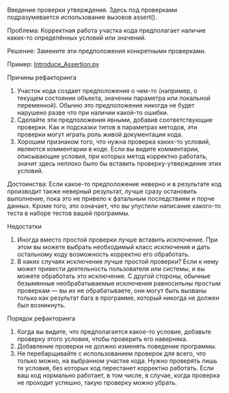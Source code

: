 Введение проверки утверждения. Здесь под проверками подразумевается использование вызовов assert().

Проблема: Корректная работа участка кода предполагает наличие каких-то определённых условий или значений.

Решение: Замените эти предположения конкретными проверками.

Пример: <a href="https://github.com/helenasilkina/refactoring/blob/master/Introduce_Assertion.py">Introduce_Assertion.py</a>

Причины рефакторинга

1. Участок кода создает предположения о чем-то (например, о текущем состоянии объекта, значении параметра или локальной переменной). Обычно это предположение никогда не будет нарушено разве что при наличии какой-то ошибки.
2. Сделайте эти предположения явными, добавив соответствующие проверки. Как и подсказки типов в параметрах методов, эти проверки могут играть роль живой документации кода.
3. Хорошим признаком того, что нужна проверка каких-то условий, являются комментарии в коде. Если вы видите комментарии, описывающие условия, при которых метод корректно работать, значит здесь неплохо было бы вставить проверку-утверждение этих условий.

Достоинства: Если какое-то предположение неверно и в результате код производит также неверный результат, лучше сразу остановить выполнение, пока это не привело к фатальным последствиям и порче данных. Кроме того, это означает, что вы упустили написание какого-то теста в наборе тестов вашей программы.

Недостатки

1. Иногда вместо простой проверки лучше вставить исключение. При этом вы можете выбрать необходимый класс исключения и дать остальному коду возможность корректно его обработать.
2. В каких случаях исключение лучше простой проверки? Если к нему может привести деятельность пользователя или системы, и вы можете обработать это исключение. С другой стороны, обычные безымянные необрабатываемые исключения равносильны простым проверкам — вы их не обрабатываете, они могут быть вызваны только как результат бага в программе, который никогда не должен был возникнуть.

Порядок рефакторинга

1. Когда вы видите, что предполагается какое-то условие, добавьте проверку этого условия, чтобы проверить его наверняка.
2. Добавление проверки не должно изменять поведение программы.
3. Не перебарщивайте с использованием проверок для всего, что только можно, на выбранном участке кода. Нужно проверять лишь те условия, без которых код перестанет корректно работать. Если ваш код нормально работает, в том числе, в случае, когда проверка не проходит успешно, такую проверку можно убрать.
